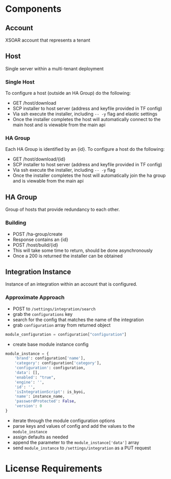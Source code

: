 # Components

## Account
XSOAR account that represents a tenant

## Host
Single server within a multi-tenant deployment
### Single Host
To configure a host (outside an HA Group) do the following:
- GET /host/download
- SCP installer to host server (address and keyfile provided in TF config)
- Via ssh execute the installer, including `-- -y` flag and elastic settings
- Once the installer completes the host will automatically connect to the main host and is viewable from the main api

### HA Group
Each HA Group is identified by an {id}. To configure a host do the following:
- GET /host/download/{id}
- SCP installer to host server (address and keyfile provided in TF config)
- Via ssh execute the installer, including `-- -y` flag
- Once the installer completes the host will automatically join the ha group and is viewable from the main api

## HA Group
Group of hosts that provide redundancy to each other.

### Building
- POST /ha-group/create
- Response contains an {id}
- POST /host/build/{id}
- This will take some time to return, should be done asynchronously 
- Once a 200 is returned the installer can be obtained

## Integration Instance
Instance of an integration within an account that is configured.

### Approximate Approach
- POST to `/settings/integration/search`
- grab the `configurations` key
- search for the config that matches the name of the integration
- grab `configuration` array from returned object
```python
module_configuration = configuration["configuration"]
```
- create base module instance config
```python
module_instance = {
    'brand': configuration['name'],
    'category': configuration['category'],
    'configuration': configuration,
    'data': [],
    'enabled': "true",
    'engine': '',
    'id': '',
    'isIntegrationScript': is_byoi,
    'name': instance_name,
    'passwordProtected': False,
    'version': 0
}
```
- iterate through the module configuration options
- parse keys and values of config and add the values to the `module_instance`
- assign defaults as needed
- append the parameter to the `module_instance['data']` array
- send `module_instance` to `/settings/integration` as a PUT request

# License Requirements
